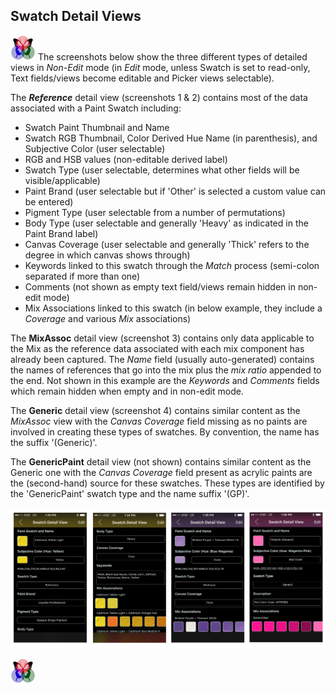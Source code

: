 ## Swatch Detail Views
 
[![RGButterfly Logo](images/RGButterfly_Logo.png)](https://spineo.github.io/RGButterflyDocs/) The screenshots below show the three different types of detailed views in _Non-Edit_ mode (in _Edit_ mode, unless Swatch is set to read-only, Text fields/views become editable and Picker views selectable).

The ___Reference___ detail view (screenshots 1 & 2) contains most of the data associated with a Paint Swatch including:
* Swatch Paint Thumbnail and Name
* Swatch RGB Thumbnail, Color Derived Hue Name (in parenthesis), and Subjective Color (user selectable)
* RGB and HSB values (non-editable derived label)
* Swatch Type (user selectable, determines what other fields will be visible/applicable)
* Paint Brand (user selectable but if 'Other' is selected a custom value can be entered)
* Pigment Type (user selectable from a number of permutations)
* Body Type (user selectable and generally 'Heavy' as indicated in the Paint Brand label)
* Canvas Coverage (user selectable and generally 'Thick' refers to the degree in which canvas shows through)
* Keywords linked to this swatch through the _Match_ process (semi-colon separated if more than one)
* Comments (not shown as empty text field/views remain hidden in non-edit mode)
* Mix Associations linked to this swatch (in below example, they include a _Coverage_ and various _Mix_ associations)

The __MixAssoc__ detail view (screenshot 3) contains only data applicable to the Mix as the reference data associated with each mix component has already been captured. The _Name_ field (usually auto-generated) contains the names of references that go into the mix plus the _mix ratio_ appended to the end. Not shown in this example are the _Keywords_ and _Comments_ fields which remain hidden when empty and in non-edit mode.

The __Generic__ detail view (screenshot 4) contains similar content as the _MixAssoc_ view with the _Canvas Coverage_ field missing as no paints are involved in creating these types of swatches. By convention, the name has the suffix '(Generic)'.

The __GenericPaint__ detail view (not shown) contains similar content as the Generic one with the _Canvas Coverage_ field present as acrylic paints are the (second-hand) source for these swatches. These types are identified by the 'GenericPaint' swatch type and the name suffix '(GP)'.

![Swatch Detail Types](images/SwatchDetailTypes.jpg)

[![RGButterfly Logo](images/RGButterfly_Logo.png)](https://spineo.github.io/RGButterflyDocs/)
